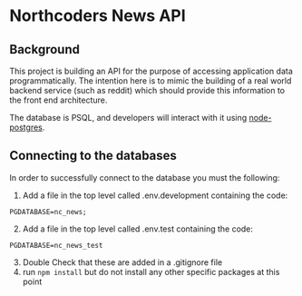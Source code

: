 # Northcoders News API

## Background

This project is building an API for the purpose of accessing application data programmatically. The intention here is to mimic the building of a real world backend service (such as reddit) which should provide this information to the front end architecture.

The database is PSQL, and developers will interact with it using [node-postgres](https://node-postgres.com/).

## Connecting to the databases

In order to successfully connect to the database you must the following:

1. Add a file in the top level called .env.development containing the code:

```
PGDATABASE=nc_news;
```

2. Add a file in the top level called .env.test containing the code:

```
PGDATABASE=nc_news_test
```

3. Double Check that these are added in a .gitignore file
4. run `npm install` but do not install any other specific packages at this point
